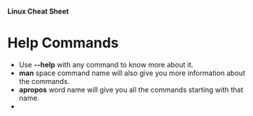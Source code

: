 __Linux Cheat Sheet__
# Help Commands
- Use __--help__ with any command to know more about it.
- __man__ space command name will also give you more information about the commands.
- __apropos__ word name will give you all the commands starting with that name.
- 
